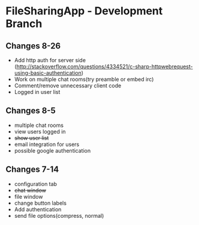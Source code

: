 # FileSharingApp - Development Branch

## Changes 8-26
- Add http auth for server side (http://stackoverflow.com/questions/4334521/c-sharp-httpwebrequest-using-basic-authentication)
- Work on multiple chat rooms(try preamble or embed irc)
- Comment/remove unnecessary client code
- Logged in user list

## Changes 8-5
- multiple chat rooms
- view users logged in
- ~~show user list~~
- email integration for users
- possible google authentication


## Changes 7-14
- configuration tab
- ~~chat window~~
- file window
- change button labels
- Add authentication
- send file options(compress, normal)

